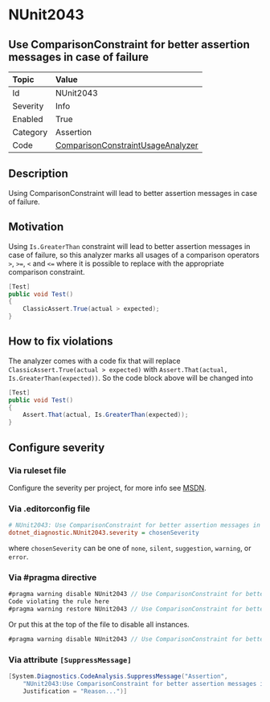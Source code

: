 # NUnit2043

## Use ComparisonConstraint for better assertion messages in case of failure

| Topic    | Value
| :--      | :--
| Id       | NUnit2043
| Severity | Info
| Enabled  | True
| Category | Assertion
| Code     | [ComparisonConstraintUsageAnalyzer](https://github.com/nunit/nunit.analyzers/blob/master/src/nunit.analyzers/ConstraintUsage/ComparisonConstraintUsageAnalyzer.cs)

## Description

Using ComparisonConstraint will lead to better assertion messages in case of failure.

## Motivation

Using `Is.GreaterThan` constraint will lead to better assertion messages in case of failure,
so this analyzer marks all usages of a comparison operators `>`, `>=`, `<` and `<=`
where it is possible to replace with the appropriate comparison constraint.

```csharp
[Test]
public void Test()
{
    ClassicAssert.True(actual > expected);
}
```

## How to fix violations

The analyzer comes with a code fix that will replace `ClassicAssert.True(actual > expected)` with
`Assert.That(actual, Is.GreaterThan(expected))`. So the code block above will be changed into

```csharp
[Test]
public void Test()
{
    Assert.That(actual, Is.GreaterThan(expected));
}
```

<!-- start generated config severity -->
## Configure severity

### Via ruleset file

Configure the severity per project, for more info see [MSDN](https://learn.microsoft.com/en-us/visualstudio/code-quality/using-rule-sets-to-group-code-analysis-rules?view=vs-2022).

### Via .editorconfig file

```ini
# NUnit2043: Use ComparisonConstraint for better assertion messages in case of failure
dotnet_diagnostic.NUnit2043.severity = chosenSeverity
```

where `chosenSeverity` can be one of `none`, `silent`, `suggestion`, `warning`, or `error`.

### Via #pragma directive

```csharp
#pragma warning disable NUnit2043 // Use ComparisonConstraint for better assertion messages in case of failure
Code violating the rule here
#pragma warning restore NUnit2043 // Use ComparisonConstraint for better assertion messages in case of failure
```

Or put this at the top of the file to disable all instances.

```csharp
#pragma warning disable NUnit2043 // Use ComparisonConstraint for better assertion messages in case of failure
```

### Via attribute `[SuppressMessage]`

```csharp
[System.Diagnostics.CodeAnalysis.SuppressMessage("Assertion",
    "NUnit2043:Use ComparisonConstraint for better assertion messages in case of failure",
    Justification = "Reason...")]
```
<!-- end generated config severity -->
